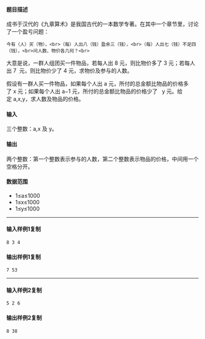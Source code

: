 #### 题目描述

成书于汉代的《九章算术》是我国古代的一本数学专著。在其中一个章节里，讨论了一个盈亏问题：

```
今有（人）买（物），<br>（每）人出八（钱）盈余三（钱），<br>（每）人出七（钱）不足四（钱），<br>问人数、物价各几何？<br>
```

大意是说，一群人组团买一件物品，若每人出 8 元，则比物价多了 3 元；若每人出 7  元，则比物价少了 4 元，求物价及参与的人数。

假设有一群人买一件物品，如果每个人出 a 元，所付的总金额比物品的价格多了 x 元；如果每个人出 a−1 元，所付的总金额比物品的价格少了   y 元。给定 a,x,y，求人数及物品的价格。

#### 输入

三个整数：a,x 及 y。

#### 输出

两个整数：第一个整数表示参与的人数，第二个整数表示物品的价格，中间用一个空格分开。

#### 数据范围

-   1≤a≤1000
-   1≤x≤1000
-   1≤y≤1000

___

#### 输入样例1复制

```
8 3 4
```

#### 输出样例1复制

```
7 53
```

___

#### 输入样例2复制

```
5 2 6
```

#### 输出样例2复制

```
8 38
```




